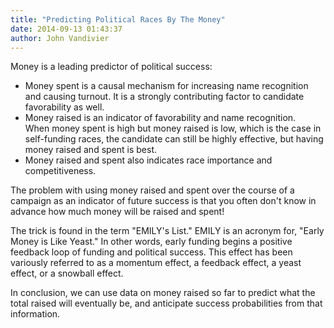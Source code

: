 ```yaml
---
title: "Predicting Political Races By The Money"
date: 2014-09-13 01:43:37
author: John Vandivier
---
```




Money is a leading predictor of political success:
<ul>
	<li>Money spent is a causal mechanism for increasing name recognition and causing turnout. It is a strongly contributing factor to candidate favorability as well.</li>
	<li>Money raised is an indicator of favorability and name recognition.</li>
When money spent is high but money raised is low, which is the case in self-funding races, the candidate can still be highly effective, but having money raised and spent is best.
	<li>Money raised and spent also indicates race importance and competitiveness.</li>
</ul>
The problem with using money raised and spent over the course of a campaign as an indicator of future success is that you often don't know in advance how much money will be raised and spent!

The trick is found in the term \"EMILY's List.\" EMILY is an acronym for, \"Early Money is Like Yeast.\" In other words, early funding begins a positive feedback loop of funding and political success. This effect has been variously referred to as a momentum effect, a feedback effect, a yeast effect, or a snowball effect.

In conclusion, we can use data on money raised so far to predict what the total raised will eventually be, and anticipate success probabilities from that information.